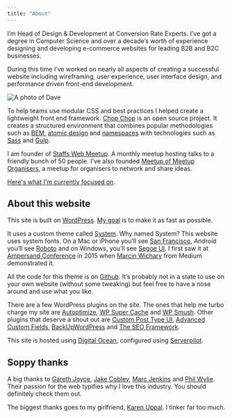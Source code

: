 ```yaml
---
title: "About"
---
```


I’m Head of Design & Development at Conversion Rate Experts. I’ve got a degree in Computer Science and over a decade’s worth of experience designing and developing e-commerce websites for leading B2B and B2C businesses.

During this time I’ve worked on nearly all aspects of creating a successful website including wireframing, user experience, user interface design, and performance driven front-end development.

![A photo of Dave](https://daveredfern.com/wp-content/uploads/2016/08/IMG_0172-1024x686.jpg)

To help teams use modular CSS and best practices I helped create a lightweight front end framework. [Chop Chop](https://github.com/getchopchop/chopchop) is an open source project. It creates a structured environment that combines popular methodologies such as [BEM](http://getbem.com/), [atomic design](http://atomicdesign.bradfrost.com/) and [namespaces](http://csswizardry.com/2015/03/more-transparent-ui-code-with-namespaces/) with technologies such as [Sass](http://sass-lang.com/) and [Gulp](http://gulpjs.com/).

I am founder of [Staffs Web Meetup](https://staffswebmeetup.co.uk/). A monthly meetup hosting talks to a friendly bunch of 50 people. I've also founded [Meetup of Meetup Organisers](https://meetupofmeetup.commeetuporganisers.com/), a meetup for organisers to network and share ideas.

[Here's what I'm currently focused on](https://daveredfern.com/now/).

## About this website

This site is built on [WordPress](https://wordpress.org/). [My goal](https://daveredfern.com/2016/achieving-100-on-google-page-insights-using-wordpress/) is to make it as fast as possible.

It uses a custom theme called [System](https://github.com/daveredfern/system). Why named System? This website uses system fonts. On a Mac or iPhone you’ll see [San Francisco](https://developer.apple.com/fonts/), Android you’ll see [Roboto](https://github.com/google/roboto) and on Windows, you’ll see [Segoe UI](https://www.microsoft.com/typography/fonts/family.aspx?FID=331). I first saw it at [Ampersand Conference](http://2015.ampersandconf.com/) in 2015 when [Marcin Wichary](http://2015.ampersandconf.com/speakers#marcin) from Medium demonstrated it.

All the code for this theme is on [Github](https://github.com/daveredfern/system). It’s probably not in a state to use on your own website (without some tweaking) but feel free to have a nose around and use what you like.

There are a few WordPress plugins on the site. The ones that help me turbo charge my site are [Autoptimize](https://en-gb.wordpress.org/plugins/autoptimize/), [WP Super Cache](https://en-gb.wordpress.org/plugins/wp-super-cache/) and [WP Smush](https://en-gb.wordpress.org/plugins/wp-smushit/). Other plugins that deserve a shout out are [Custom Post Type UI](https://en-gb.wordpress.org/plugins/custom-post-type-ui/), [Advanced Custom Fields](https://en-gb.wordpress.org/plugins/advanced-custom-fields/), [BackUpWordPress](https://en-gb.wordpress.org/plugins/backupwordpress/) and [The SEO Framework](https://en-gb.wordpress.org/plugins/autodescription/).

This site is hosted using [Digital Ocean](https://m.do.co/c/bc95a13c0cfa), configured using [Serverpilot](https://www.serverpilot.io/?refcode=aa3599defb04).

## Soppy thanks

A big thanks to [Gareth Joyce](http://garethjoyce.co.uk), [Jake Cobley](https://jakecobley.com), [Marc Jenkins](https://marcjenkins.co.uk/) and [Phil Wylie](https://www.philwylie.co.uk/). Their passion for the web typifies why I love this industry. You should definitely check them out.

The biggest thanks goes to my girlfriend, [Karen Uppal](https://karenuppal.co.uk/). I tinker far too much.
